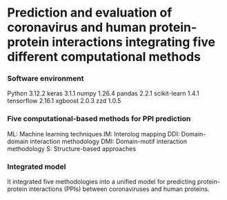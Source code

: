 # Prediction and evaluation of coronavirus and human protein-protein interactions integrating five different computational methods

### Software environment 
Python 3.12.2
keras 3.1.1
numpy 1.26.4
pandas 2.2.1
scikit-learn 1.4.1
tensorflow 2.16.1
xgboost 2.0.3
zzd 1.0.5

### Five computational-based methods for PPI prediction
ML: Machine learning techniques
IM: Interolog mapping
DDI: Domain-domain interaction methodology
DMI: Domain-motif interaction methodology
S: Structure-based approaches

### Integrated model
It integrated five methodologies into a unified model for predicting protein-protein interactions (PPIs) between coronaviruses and human proteins. 
